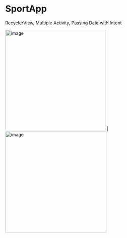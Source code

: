 # SportApp

RecyclerView, Multiple Activity, Passing Data with Intent

<img width="318" alt="image" src="https://user-images.githubusercontent.com/60755254/225697446-65695995-5755-4bbd-bf6e-635f7d3112c6.png"> | <img width="321" alt="image" src="https://user-images.githubusercontent.com/60755254/225697539-466edd75-b18f-4bb4-b5f7-c688b8953fee.png">

